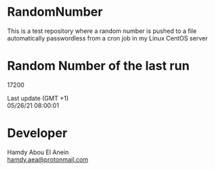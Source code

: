 # RandomNumber    
This is a test repository where a random number is pushed to a file automatically passwordless from a cron job in my Linux CentOS server    
# Random Number of the last run   
17200
      
Last update (GMT +1)    
05/26/21 08:00:01
# Developer    
Hamdy Abou El Anein   
hamdy.aea@protonmail.com
